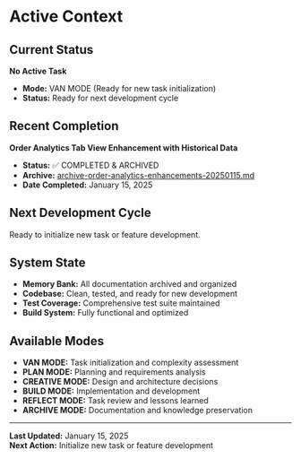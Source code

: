 # Active Context

## Current Status
**No Active Task**
- **Mode:** VAN MODE (Ready for new task initialization)
- **Status:** Ready for next development cycle

## Recent Completion
**Order Analytics Tab View Enhancement with Historical Data**
- **Status:** ✅ COMPLETED & ARCHIVED
- **Archive:** [archive-order-analytics-enhancements-20250115.md](memory-bank/archive/archive-order-analytics-enhancements-20250115.md)
- **Date Completed:** January 15, 2025

## Next Development Cycle
Ready to initialize new task or feature development.

## System State
- **Memory Bank:** All documentation archived and organized
- **Codebase:** Clean, tested, and ready for new development
- **Test Coverage:** Comprehensive test suite maintained
- **Build System:** Fully functional and optimized

## Available Modes
- **VAN MODE:** Task initialization and complexity assessment
- **PLAN MODE:** Planning and requirements analysis
- **CREATIVE MODE:** Design and architecture decisions
- **BUILD MODE:** Implementation and development
- **REFLECT MODE:** Task review and lessons learned
- **ARCHIVE MODE:** Documentation and knowledge preservation

---
**Last Updated:** January 15, 2025  
**Next Action:** Initialize new task or feature development
